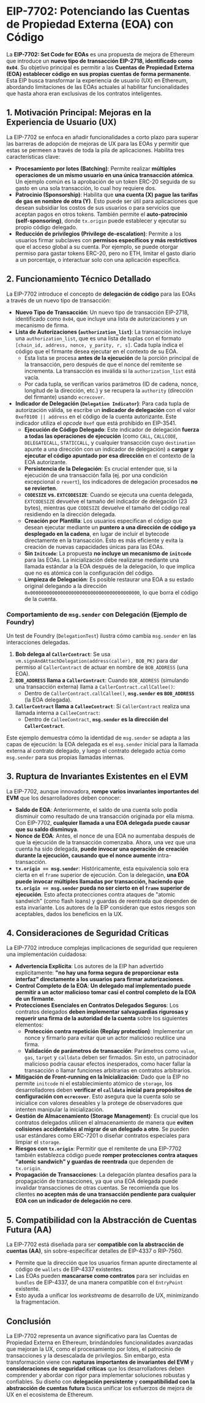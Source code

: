 # EIP-7702: Potenciando las Cuentas de Propiedad Externa (EOA) con Código

La **EIP-7702: Set Code for EOAs** es una propuesta de mejora de Ethereum que introduce un **nuevo tipo de transacción EIP-2718, identificado como `0x04`**. Su objetivo principal es permitir a las **Cuentas de Propiedad Externa (EOA) establecer código en sus propias cuentas de forma permanente**. Esta EIP busca transformar la experiencia de usuario (UX) en Ethereum, abordando limitaciones de las EOAs actuales al habilitar funcionalidades que hasta ahora eran exclusivas de los contratos inteligentes.

## 1. Motivación Principal: Mejoras en la Experiencia de Usuario (UX)

La EIP-7702 se enfoca en añadir funcionalidades a corto plazo para superar las barreras de adopción de mejoras de UX para las EOAs y permitir que estas se permeen a través de toda la pila de aplicaciones. Habilita tres características clave:

*   **Procesamiento por lotes (Batching)**: Permite realizar **múltiples operaciones de un mismo usuario en una única transacción atómica**. Un ejemplo común es la aprobación de un token ERC-20 seguida de su gasto en una sola transacción, lo cual hoy requiere dos.
*   **Patrocinio (Sponsorship)**: Habilita que **una cuenta (X) pague las tarifas de gas en nombre de otra (Y)**. Esto puede ser útil para aplicaciones que desean subsidiar los costos de sus usuarios o para servicios que aceptan pagos en otros tokens. También permite el **auto-patrocinio (self-sponsoring)**, donde `tx.origin` puede establecer y ejecutar su propio código delegado.
*   **Reducción de privilegios (Privilege de-escalation)**: Permite a los usuarios firmar subclaves con **permisos específicos y más restrictivos** que el acceso global a su cuenta. Por ejemplo, se puede otorgar permiso para gastar tokens ERC-20, pero no ETH, limitar el gasto diario a un porcentaje, o interactuar solo con una aplicación específica.

## 2. Funcionamiento Técnico Detallado

La EIP-7702 introduce el concepto de **delegación de código** para las EOAs a través de un nuevo tipo de transacción:

*   **Nuevo Tipo de Transacción**: Un nuevo tipo de transacción EIP-2718, identificado como `0x04`, que incluye una lista de autorizaciones y un mecanismo de firma.
*   **Lista de Autorizaciones (`authorization_list`)**: La transacción incluye una `authorization_list`, que es una lista de tuplas con el formato `[chain_id, address, nonce, y_parity, r, s]`. Cada tupla indica el código que el firmante desea ejecutar en el contexto de su EOA.
    *   Esta lista se procesa **antes de la ejecución** de la porción principal de la transacción, pero después de que el nonce del remitente se incrementa. La transacción es inválida si la `authorization_list` está vacía.
    *   Por cada tupla, se verifican varios parámetros (ID de cadena, nonce, longitud de la dirección, etc.) y se recupera la `authority` (dirección del firmante) usando `ecrecover`.
*   **Indicador de Delegación (`Delegation Indicator`)**: Para cada tupla de autorización válida, se escribe un **indicador de delegación** con el valor `0xef0100 || address` en el código de la cuenta autorizante. Este indicador utiliza el *opcode* `0xef` que está prohibido en EIP-3541.
    *   **Ejecución de Código Delegado**: Este indicador de delegación **fuerza a todas las operaciones de ejecución** (como `CALL`, `CALLCODE`, `DELEGATECALL`, `STATICCALL`, y cualquier transacción cuyo `destination` apunte a una dirección con un indicador de delegación) a **cargar y ejecutar el código apuntado por esa dirección** en el contexto de la EOA autorizante.
    *   **Persistencia de la Delegación**: Es crucial entender que, si la ejecución de una transacción falla (ej. por una condición excepcional o `revert`), los indicadores de delegación procesados **no se revierten**.
    *   **`CODESIZE` vs. `EXTCODESIZE`**: Cuando se ejecuta una cuenta delegada, `EXTCODESIZE` devuelve el tamaño del indicador de delegación (23 bytes), mientras que `CODESIZE` devuelve el tamaño del código real residiendo en la dirección delegada.
    *   **Creación por Plantilla**: Los usuarios especifican el código que desean ejecutar mediante un **puntero a una dirección de código ya desplegado en la cadena**, en lugar de incluir el bytecode directamente en la transacción. Esto es más eficiente y evita la creación de nuevas capacidades únicas para las EOAs.
    *   **Sin `Initcode`**: La propuesta **no incluye un mecanismo de `initcode`** para las EOAs. La inicialización debe realizarse mediante una llamada estándar a la EOA después de la delegación, lo que implica que no es atómica con la configuración del código.
    *   **Limpieza de Delegación**: Es posible restaurar una EOA a su estado original delegando a la dirección `0x0000000000000000000000000000000000000000`, lo que borra el código de la cuenta.

### Comportamiento de `msg.sender` con Delegación (Ejemplo de Foundry)

Un test de Foundry (`DelegationTest`) ilustra cómo cambia `msg.sender` en las interacciones delegadas.

1.  **Bob delega al `CallerContract`**: Se usa `vm.signAndAttachDelegation(address(caller), BOB_PK)` para dar permiso al `CallerContract` de actuar en nombre de `BOB_ADDRESS` (una EOA).
2.  **`BOB_ADDRESS` llama a `CallerContract`**: Cuando `BOB_ADDRESS` (simulando una transacción externa) llama a `CallerContract.callCallee()`:
    *   Dentro de `CallerContract.callCallee()`, **`msg.sender` es `BOB_ADDRESS`** (la EOA delegada).
3.  **`CallerContract` llama a `CalleeContract`**: Si `CallerContract` realiza una llamada interna a `CalleeContract`:
    *   Dentro de `CalleeContract`, **`msg.sender` es la dirección del `CallerContract`**.

Este ejemplo demuestra cómo la identidad de `msg.sender` se adapta a las capas de ejecución: la EOA delegada es el `msg.sender` inicial para la llamada externa al contrato delegado, y luego el contrato delegado actúa como `msg.sender` para sus propias llamadas internas.

## 3. Ruptura de Invariantes Existentes en el EVM

La EIP-7702, aunque innovadora, **rompe varios invariantes importantes del EVM** que los desarrolladores deben conocer:

*   **Saldo de EOA**: Anteriormente, el saldo de una cuenta solo podía disminuir como resultado de una transacción originada por ella misma. Con EIP-7702, **cualquier llamada a una EOA delegada puede causar que su saldo disminuya**.
*   **Nonce de EOA**: Antes, el nonce de una EOA no aumentaba después de que la ejecución de la transacción comenzaba. Ahora, una vez que una cuenta ha sido delegada, **puede invocar una operación de creación durante la ejecución, causando que el nonce aumente** intra-transacción.
*   **`tx.origin == msg.sender`**: Históricamente, esta equivalencia solo era cierta en el `frame` superior de ejecución. Con la delegación, **una EOA puede invocar múltiples llamadas por transacción, haciendo que `tx.origin == msg.sender` pueda no ser cierto en el `frame` superior de ejecución**. Esto afecta protecciones contra ataques de "atomic sandwich" (como flash loans) y guardas de reentrada que dependen de esta invariante. Los autores de la EIP consideran que estos riesgos son aceptables, dados los beneficios en la UX.

## 4. Consideraciones de Seguridad Críticas

La EIP-7702 introduce complejas implicaciones de seguridad que requieren una implementación cuidadosa:

*   **Advertencia Explícita**: Los autores de la EIP han advertido explícitamente: **"no hay una forma segura de proporcionar esta interfaz" directamente a los usuarios para firmar autorizaciones**.
*   **Control Completo de la EOA**: **Un delegado mal implementado puede permitir a un actor malicioso tomar casi el control completo de la EOA de un firmante**.
*   **Protecciones Esenciales en Contratos Delegados Seguros**: Los contratos delegados **deben implementar salvaguardias rigurosas y requerir una firma de la autoridad de la cuenta** sobre los siguientes elementos:
    *   **Protección contra repetición (Replay protection)**: Implementar un nonce y firmarlo para evitar que un actor malicioso reutilice una firma.
    *   **Validación de parámetros de transacción**: Parámetros como `value`, `gas`, `target` y `calldata` deben ser firmados. Sin esto, un patrocinador malicioso podría causar efectos inesperados, como hacer fallar la transacción o llamar funciones arbitrarias en contratos arbitrarios.
*   **Mitigación de Front-running en la Inicialización**: Dado que la EIP no permite `initcode` ni el establecimiento atómico de `storage`, los desarrolladores deben **verificar el `calldata` inicial para propósitos de configuración con `ecrecover`**. Esto asegura que la cuenta solo se inicialice con valores deseables y la protege de observadores que intenten manipular la inicialización.
*   **Gestión de Almacenamiento (Storage Management)**: Es crucial que los contratos delegados utilicen el almacenamiento de manera que **eviten colisiones accidentales al migrar de un delegado a otro**. Se pueden usar estándares como ERC-7201 o diseñar contratos especiales para limpiar el `storage`.
*   **Riesgos con `tx.origin`**: Permitir que el remitente de una EIP-7702 también establezca código puede **romper protecciones contra ataques "atomic sandwich" y guardas de reentrada** que dependen de `tx.origin`.
*   **Propagación de Transacciones**: La delegación plantea desafíos para la propagación de transacciones, ya que una EOA delegada puede invalidar transacciones de otras cuentas. Se recomienda que los clientes **no acepten más de una transacción pendiente para cualquier EOA con un indicador de delegación no cero**.

## 5. Compatibilidad con la Abstracción de Cuentas Futura (AA)

La EIP-7702 está diseñada para ser **compatible con la abstracción de cuentas (AA)**, sin sobre-especificar detalles de EIP-4337 o RIP-7560.

*   Permite que la dirección que los usuarios firman apunte directamente al código de `wallets` de EIP-4337 existentes.
*   Las EOAs pueden **mascararse como contratos** para ser incluidas en `bundles` de EIP-4337, de una manera compatible con el `EntryPoint` existente.
*   Esto ayuda a unificar los *workstreams* de desarrollo de UX, minimizando la fragmentación.

## Conclusión

La EIP-7702 representa un avance significativo para las Cuentas de Propiedad Externa en Ethereum, brindándoles funcionalidades avanzadas que mejoran la UX, como el procesamiento por lotes, el patrocinio de transacciones y la desescalada de privilegios. Sin embargo, esta transformación viene con **rupturas importantes de invariantes del EVM** y **consideraciones de seguridad críticas** que los desarrolladores deben comprender y abordar con rigor para implementar soluciones robustas y confiables. Su diseño con **delegación persistente** y **compatibilidad con la abstracción de cuentas futura** busca unificar los esfuerzos de mejora de UX en el ecosistema de Ethereum.


